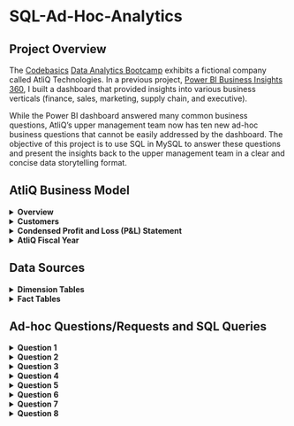 # SQL-Ad-Hoc-Analytics

## Project Overview
The [Codebasics](https://codebasics.io/) [Data Analytics Bootcamp](https://codebasics.io/bootcamps/data-analytics-bootcamp-with-practical-job-assistance) exhibits a fictional company called AtliQ Technologies. In a previous project, [Power BI Business Insights 360](https://github.com/mike-li8/Power-BI-Business-Insights-360/blob/main/README.md), I built a dashboard that provided insights into various business verticals (finance, sales, marketing, supply chain, and executive).

While the Power BI dashboard answered many common business questions, AtliQ’s upper management team now has ten new ad-hoc business questions that cannot be easily addressed by the dashboard. The objective of this project is to use SQL in MySQL to answer these questions and present the insights back to the upper management team in a clear and concise data storytelling format.










## AtliQ Business Model

<details>
  <summary><b>Overview</b></summary>

### Overview
AtliQ manufactures computer hardware **products** (e.g., mouse, keyboard, printer, monitor) and then sells them to various **customers** which are stores such as Amazon and Best Buy. Hence, AtliQ's customers are in the form of <ins>store businesses</ins> (e.g., Amazon, Best Buy) and should not be confused with customers in the form of people (i.e., the people purchasing products from Amazon or Best Buy).
</details>

<details>
  <summary><b>Customers</b></summary>

### Customers
AtliQ's customers are categorized into two different **platforms**:
1. Brick & Motar
   * stores that have physical location(s)
2. E-Commerce
   * stores which only sell products online

AtliQ's customers are categorized into three different **channels**:
1. Retailer
   * Stores not owned by AtliQ (e.g. Amazon, Best Buy)
3. Direct
   * Stores owned by AtliQ. These are AltiQ Exclusive and AtliQ E-Store.
5. Distributor
   * Some markets have laws/regulations which only allow AtliQ to sell products to a distributor type customer within that market. AtliQ sells products to the distributor; the distributor then sells the products to various stores within that market.
</details>





<details>
  <summary><b>Condensed Profit and Loss (P&L) Statement</b></summary>

### Condensed Profit and Loss (P&L) Statement
This example of a simplified P&L statement should give a better understanding of AtliQ's business model. In this example, the P&L calculations and values are derived from one sales transaction of one product being sold to one customer.
| Line Item | Description | P & L Value Formula | P&L Value Calculation | P & L Value |
| :- | :- | :- | :- | -: |
| Gross Price |  The base price of a product | not applicable | `not applicable` | `$50.00` |
| Pre-Invoice Deduction | For every fiscal year, the sales team determines a<br>pre-invoice deduction percentage for each<br><ins>specific customer</ins>. The pre-invoice deduction<br>percentage is based on AtliQ's relationship and<br>experience with the customer. The pre-invoice<br>deduction is applied to the gross price of the<br>product before it is billed to the customer. In this<br>example, the customer receives a pre-invoice<br>deduction of 10% of gross price. | (Gross Price $) *<br> (Pre&nbsp;Invoice&nbsp;Deduction&nbsp;%) | `$50.00` *<br>`0.10` | `$5.00` |
| Net Invoice Sales | The amount of money that is billed to the<br>customer to obtain the product, after<br>pre invoice deductions are subtracted<br>from gross price. | (Gross Price $) -<br>(Pre&nbsp;Invoice Deduction $) | `$50.00` -<br>`$5.00` | `$45.00` |
| Post-Invoice Deudctions | For&nbsp;each&nbsp;calendar&nbsp;month,&nbsp;the&nbsp;sales&nbsp;team<br>determines&nbsp;a&nbsp;post-invoice&nbsp;deduction&nbsp;percentage<br>based&nbsp;on&nbsp;a&nbsp;<ins>specific&nbsp;customer&nbsp;and&nbsp;product</ins>.&nbsp;For<br>example,&nbsp;if&nbsp;AtliQ&nbsp;sells&nbsp;a&nbsp;product&nbsp;to&nbsp;a&nbsp;customer<br>and&nbsp;that&nbsp;customer&nbsp;agrees&nbsp;to&nbsp;display&nbsp;the&nbsp;product&nbsp;at<br>a&nbsp;prime&nbsp;location&nbsp;within&nbsp;the&nbsp;store&nbsp;during&nbsp;a<br>specific&nbsp;calendar&nbsp;month,&nbsp;AtliQ&nbsp;may&nbsp;pay&nbsp;that<br>customer&nbsp;a&nbsp;post-invoice&nbsp;deduction.&nbsp;AtliQ&nbsp;pays&nbsp;a<br>post-invoice&nbsp;deduction&nbsp;amount&nbsp;as&nbsp;a&nbsp;rebate&nbsp;to&nbsp;the<br>customer&nbsp;after&nbsp;net&nbsp;invoice&nbsp;sales.&nbsp;In&nbsp;this&nbsp;example,<br>the&nbsp;customer&nbsp;receives&nbsp;a&nbsp;post-invoice&nbsp;deduction&nbsp;of<br>20%&nbsp;of&nbsp;net&nbsp;invoice&nbsp;sales. | not applicable | `$45.00` *<br>`0.20` | `$9.00` |
| Net Sales | AtliQ's Revenue | (Net Invoice Sales $) -<br>(Post-Invoice Deudctions $) | `$45.00` -<br>`$9.00` | `$36.00` |
| Cost of Goods Sold (COGS $) | Expenses AtliQ incurs such as manufacturing<br>products, shipping products, and storing products<br>in warehouses. | (Manufacturing Cost $) +<br>(Freight Cost $) +<br>(Other COGS $) | `not applicable` | `$16.00` |
| Gross Margin | AtliQ's Profit after deducing COGS from Net Sales. | (Net Sales $) -<br>(COGS $) | `$36.00` -<br>`$16.00` | `$20.00` |
| Operational Expenses | Expenses AtliQ incurs from activities such as<br>advertising and promotions of products<br>performed by the marketing team. | (Ads & Promotions $) +<br>(Other&nbsp;Operational&nbsp;Expense&nbsp;$) | `not applicable` | `$15.00` |
| Net Profit | AtliQ's Profit after deducting operational expenses<br>from gross margin. | (Gross Margin $) -<br>(Operational Expenses $) | `$20.00` -<br>`$15.00` | `$5.00` |
</details>


<details>
  <summary><b>AtliQ Fiscal Year</b></summary>

### AtliQ Fiscal Year
AtliQ's fiscal year begins in September and ends in August the following year. The example below shows AtliQ's fiscal dates (for fiscal year 2021) compared to calendar dates.
| 	Calendar Month and Year	 | 	AtliQ Fiscal Year	 | 	AtliQ Fiscal Month Number | 	AtliQ Fiscal Quarter	 |
| 	-:	 | 	-:	 | 	-:	 | 	-:	 |
| 	September 2020	 | 	2021	 | 	1	 | 	Q1	 |
| 	October 2020	 | 	2021	 | 	2	 | 	Q1	 |
| 	November 2020	 | 	2021	 | 	3	 | 	Q1	 |
| 	December 2020	 | 	2021	 | 	4	 | 	Q2	 |
| 	January 2021	 | 	2021	 | 	5	 | 	Q2	 |
| 	February 2021	 | 	2021	 | 	6	 | 	Q2	 |
| 	March 2021	 | 	2021	 | 	7	 | 	Q3	 |
| 	April 2021	 | 	2021	 | 	8	 | 	Q3	 |
| 	May 2021	 | 	2021	 | 	9	 | 	Q3	 |
| 	June 2021	 | 	2021	 | 	10	 | 	Q4	 |
| 	July 2021	 | 	2021	 | 	11	 | 	Q4	 |
| 	August 2021	 | 	2021	 | 	12	 | 	Q4	 |
</details>































## Data Sources

<details>
  <summary><b>Dimension Tables</b></summary>

### Dimension Tables
The following **dimension tables** are in MySQL schema `gdb023`. Sample records from the dimension tables are provided below.

**dim_customer**
| customer_code | customer         | platform     | channel   | market       | sub_zone | region |
|-------------:|:---------------|:--------------|:------------|:------------|:---------|:-------|
| 90004067     | Amazon          | E-Commerce  | Retailer | Japan      | ROA     | APAC   |
| 90004068     | Amazon          | E-Commerce  | Retailer | Japan      | ROA     | APAC   |
| 90007197     | Amazon          | E-Commerce  | Retailer | South Korea | ROA     | APAC   |
| 90022081     | Amazon          | E-Commerce  | Retailer | USA        | NA      | NA     |
| 90022082     | Amazon          | E-Commerce  | Retailer | USA        | NA      | NA     |
| 90023023     | Amazon          | E-Commerce  | Retailer | Canada     | NA      | NA     |
| 90023030     | Amazon          | E-Commerce  | Retailer | Canada     | NA      | NA     |
| 70004070     | Atliq e Store   | E-Commerce  | Direct   | Japan      | ROA     | APAC   |
| 70007199     | Atliq e Store   | E-Commerce  | Direct   | South Korea | ROA     | APAC   |
| 70022085     | Atliq e Store   | E-Commerce  | Direct   | USA        | NA      | NA     |
| 70023032     | Atliq e Store   | E-Commerce  | Direct   | Canada     | NA      | NA     |
| 70004069     | Atliq Exclusive | Brick & Mortar | Direct | Japan      | ROA     | APAC   |
| 70007198     | Atliq Exclusive | Brick & Mortar | Direct | South Korea | ROA     | APAC   |
| 70022084     | Atliq Exclusive | Brick & Mortar | Direct | USA        | NA      | NA     |
| 70023031     | Atliq Exclusive | Brick & Mortar | Direct | Canada     | NA      | NA     |
| 90022078     | Costco          | Brick & Mortar | Retailer | USA      | NA      | NA     |
| 90023027     | Costco          | Brick & Mortar | Retailer | Canada   | NA      | NA     |
| 90022080     | Staples         | Brick & Mortar | Retailer | USA      | NA      | NA     |
| 90023029     | Staples         | Brick & Mortar | Retailer | Canada   | NA      | NA     |
| 80001019	   | Neptune	       | Brick & Mortar | Distributor	| China |	ROA |	APAC |
| 80006154	   | Synthetic	     | Brick & Mortar	| Distributor	| Philiphines |	ROA |	APAC |
 
Notes:
* `customer_code` is a primary key field. 


**dim_product**
| 	product_code	 | 	division	 | 	segment	 | 	category	 | 	product	 | 	variant	 |
| 	-:	 | 	:-	 | 	:-	 | 	:-	 | 	:-	 | 	:-	 |
| A7119160102    | N & S    | Networking | Wi fi extender         | AQ Wi Power Dx1  | Plus        |
| A7119160103    | N & S    | Networking | Wi fi extender         | AQ Wi Power Dx1  | Premium     |
| A7118160101    | N & S    | Networking | Wi fi extender         | AQ Wi Power Dx1  | Standard    |
| A6419160302    | N & S    | Storage    | External Solid State Drives | AQ Clx1      | Plus        |
| A6419160303    | N & S    | Storage    | External Solid State Drives | AQ Clx1      | Premium     |
| A6419160301    | N & S    | Storage    | External Solid State Drives | AQ Clx1      | Standard    |
| A3119150303    | P & A    | Accessories| Keyboard               | AQ Gamers        | Plus 1      |
| A3120150304    | P & A    | Accessories| Keyboard               | AQ Gamers        | Plus 2      |
| A3120150305    | P & A    | Accessories| Keyboard               | AQ Gamers        | Premium 1   |
| A3120150306    | P & A    | Accessories| Keyboard               | AQ Gamers        | Premium 2   |
| A3119150301    | P & A    | Accessories| Keyboard               | AQ Gamers        | Standard 1  |
| A3119150302    | P & A    | Accessories| Keyboard               | AQ Gamers        | Standard 2  |
| A0721150402    | P & A    | Peripherals| Graphic Card           | AQ GT 21         | Plus 1      |
| A0721150403    | P & A    | Peripherals| Graphic Card           | AQ GT 21         | Plus 2      |
| A0721150404    | P & A    | Peripherals| Graphic Card           | AQ GT 21         | Premium     |
| A0721150401    | P & A    | Peripherals| Graphic Card           | AQ GT 21         | Standard    |
| A4118110105    | PC       | Notebook   | Personal Laptop        | AQ Aspiron       | Plus Blue   |
| A4118110104    | PC       | Notebook   | Personal Laptop        | AQ Aspiron       | Plus Grey   |
| A4118110106    | PC       | Notebook   | Personal Laptop        | AQ Aspiron       | Plus Red    |
| A4118110107    | PC       | Notebook   | Personal Laptop        | AQ Aspiron       | Premium Black|
| A4118110102    | PC       | Notebook   | Personal Laptop        | AQ Aspiron       | Standard Blue|
| A4118110101    | PC       | Notebook   | Personal Laptop        | AQ Aspiron       | Standard Grey|
| A4118110103    | PC       | Notebook   | Personal Laptop        | AQ Aspiron       | Standard Red|



Notes:
* `product_code` is a primary key field.
</details>



<details>
  <summary><b>Fact Tables</b></summary>

### Fact Tables
The following **fact tables** are in MySQL schema `gdb023`. Sample records from the fact tables are provided below.


**fact_sales_monthly**
| date       | product_code | customer_code | sold_quantity | fiscal_year |
|------------|--------------|---------------|---------------|-------------|
| 2019-09-01 | A0118150101  | 70002017      | 137           | 2020        |
| 2019-09-01 | A0118150101  | 70002018      | 47            | 2020        |
| 2019-09-01 | A0118150102  | 70002017      | 122           | 2020        |
| 2019-09-01 | A0118150102  | 70002018      | 24            | 2020        |
| 2019-10-01 | A0118150101  | 70002017      | 40            | 2020        |
| 2019-10-01 | A0118150101  | 70002018      | 32            | 2020        |
| 2019-10-01 | A0118150102  | 70002017      | 189           | 2020        |
| 2019-10-01 | A0118150102  | 70002018      | 139           | 2020        |
| 2020-09-01 | A0118150101  | 70002017      | 248           | 2021        |
| 2020-09-01 | A0118150101  | 70002018      | 240           | 2021        |
| 2020-09-01 | A0118150102  | 70002017      | 42            | 2021        |
| 2020-09-01 | A0118150102  | 70002018      | 91            | 2021        |
| 2020-10-01 | A0118150101  | 70002017      | 297           | 2021        |
| 2020-10-01 | A0118150101  | 70002018      | 119           | 2021        |
| 2020-10-01 | A0118150102  | 70002017      | 275           | 2021        |
| 2020-10-01 | A0118150102  | 70002018      | 284           | 2021        |

Notes:
* This table contains data on the sold quantity of products for specific customers, on a monthly level
* The columns `date`, `product_code`, and `customer_code` make up a **composite primary key**
* Sales data is available for fiscal years 2020 and 2021



**fact_gross_price**
| product_code | fiscal_year | gross_price |
|--------------|-------------|-------------|
| A0118150101  | 2020        | 16.2323     |
| A0118150101  | 2021        | 19.0573     |
| A0118150102  | 2020        | 19.8577     |
| A0118150102  | 2021        | 21.4565     |
| A0118150103  | 2020        | 22.1317     |
| A0118150103  | 2021        | 21.7795     |

Notes:
* Gross price is the base price of a product
* This table contains data on the gross price of each specific product on a fiscal year level
* The columns `product_code` and `fiscal_year` make up a **composite primary key**
* Gross price data is available for fiscal years 2020 and 2021


**fact_manufacturing_cost**
| product_code | cost_year | manufacturing_cost |
|--------------|-----------|--------------------|
| A0118150101  | 2020      | 5.0207             |
| A0118150101  | 2021      | 5.5172             |
| A0118150102  | 2020      | 5.7180             |
| A0118150102  | 2021      | 6.2835             |
| A0118150103  | 2020      | 6.3264             |
| A0118150103  | 2021      | 6.5900             |

Notes:
* Manufacturing cost is one component of COGS
* This table contains data on the manufacturing cost ($) for one unit quantity of each specific product on a fiscal year level
* The columns `product_code` and `cost_year` make up a **composite primary key**
* Manufacturing cost ($) data is available for fiscal years 2020 and 2021




**fact_pre_invoice_deductions**
| 	customer_code	 | 	fiscal_year	 | 	pre_invoice_discount_pct	 |
| 	-:	 | 	-:	 | 	-:	 |
| 70002017      | 2020        | 0.0735                   |
| 70002017      | 2021        | 0.0703                   |
| 70002018      | 2020        | 0.2255                   |
| 70002018      | 2021        | 0.2061                   |
| 70003181      | 2020        | 0.0531                   |
| 70003181      | 2021        | 0.0974                   |

Notes:
* This table contains data on pre-invoice deductions (as a percentage of gross sales) for each specific customer, on a fiscal year level
* The columns `customer_code`, and `fiscal_year` make up a **composite primary key**
* Pre-invoice deductions data is available for fiscal years 2020 and 2021

</details>




























## Ad-hoc Questions/Requests and SQL Queries

<details>
  <summary><b>Question 1</b></summary>

### Question 1
#### Question:
List all the markets where the customer 'Atliq Exclusive' operates in the APAC region.

#### SQL Code:
```sql
SELECT
    DISTINCT c.market AS market_name
FROM
    gdb023.dim_customer c
WHERE
    c.customer = 'Atliq Exclusive' AND
    c.region = 'APAC'
ORDER BY
    market_name ASC
;
```

#### SQL Output:
| market_name  |
|--------------|
| Australia    |
| Bangladesh   |
| India        |
| Indonesia    |
| Japan        |
| Newzealand   |
| Philippines  |
| South Korea  |

</details>





<details>
  <summary><b>Question 2</b></summary>

### Question 2

#### Question:
What is the percentage increase in the number of unique products sold in 2021 compared to 2020?
The final output should contain these fields:
* unique_products_2020
* unique_products_2021
* percentage_chg

#### SQL Code:
```sql
WITH
    unique_2020 AS
    (
        SELECT
            COUNT(DISTINCT s.product_code) AS unique_products_2020
        FROM
            gdb023.fact_sales_monthly s
        WHERE
            s.fiscal_year = 2020
    ),
    unique_2021 AS
    (
        SELECT
            COUNT(DISTINCT s.product_code) AS unique_products_2021
        FROM
            gdb023.fact_sales_monthly s
        WHERE
            s.fiscal_year = 2021
    )
SELECT
    u20.unique_products_2020,
    u21.unique_products_2021,
    ROUND(
        (u21.unique_products_2021 - u20.unique_products_2020)
        / u20.unique_products_2020
        * 100,
        2
    ) AS percentage_chg
FROM
    unique_2020 u20,
    unique_2021 u21
;
```

#### SQL Output:
| unique_products_2020 | unique_products_2021 | percentage_chg |
|----------------------|----------------------|----------------|
| 245                  | 334                  | 36.33          |

</details>




<details>
  <summary><b>Question 3</b></summary>

### Question 3
Provide the count of unique products for each product segment. The final output should contain these fields:
* segment
* product_count

The final output should be sorted in descending order of product count.

#### SQL Code:
```sql
SELECT
    p.segment,
    COUNT(p.product_code) AS product_count
FROM
    gdb023.dim_product p
GROUP BY
    p.segment
ORDER BY
    product_count DESC
;
```

#### SQL Output:
| segment     | product_count |
|-------------|---------------|
| Notebook    | 129           |
| Accessories | 116           |
| Peripherals | 84            |
| Desktop     | 32            |
| Storage     | 27            |
| Networking  | 9             |

</details>





<details>
  <summary><b>Question 4</b></summary>

### Question 4
Which product segment had the greatest increase in the count of unique products sold in 2021 compared to 2020? The final output should contain these fields:
* segment
* unique_products_2020
* unique_products_2021
* difference

#### SQL Code:
```sql
WITH
    unique_products_sold_by_segment_fiscal_year AS
    (
        SELECT
            s.fiscal_year,
            p.segment,
            COUNT(DISTINCT s.product_code) AS count_unique_products
        FROM
            gdb023.fact_sales_monthly s
        INNER JOIN
            gdb023.dim_product p
            ON s.product_code = p.product_code
        GROUP BY
            s.fiscal_year,
            p.segment
    )
SELECT
    fy20.segment,
    fy20.count_unique_products AS unique_products_2020,
    fy21.count_unique_products AS unique_products_2021,
    fy21.count_unique_products - fy20.count_unique_products AS difference
FROM
    unique_products_sold_by_segment_fiscal_year fy20
INNER JOIN
    unique_products_sold_by_segment_fiscal_year fy21
    ON fy20.segment = fy21.segment
WHERE
    fy20.fiscal_year = 2020 AND
    fy21.fiscal_year = 2021
ORDER BY
    difference DESC
;
```


#### SQL Output:
| Segment     | Unique Products 2020 | Unique Products 2021 | Difference |
|-------------|----------------------|----------------------|------------|
| Accessories | 69                   | 103                  | 34         |
| Notebook    | 92                   | 108                  | 16         |
| Peripherals | 59                   | 75                   | 16         |
| Desktop     | 7                    | 22                   | 15         |
| Storage     | 12                   | 17                   | 5          |
| Networking  | 6                    | 9                    | 3          |

</details>











<details>
  <summary><b>Question 5</b></summary>

### Question 5
Retrieve the product(s) with the highest and lowest manufacturing cost among all products from fiscal years 2020 to 2021. The final output should contain these fields:
* product_code
* product
* manufacturing_cost

### SQL Code:
```sql
SELECT
    mc.product_code,
    p.product,
    mc.manufacturing_cost
FROM
    gdb023.fact_manufacturing_cost mc
INNER JOIN
    gdb023.dim_product p
    ON mc.product_code = p.product_code
WHERE
    mc.manufacturing_cost = (SELECT MAX(manufacturing_cost) FROM gdb023.fact_manufacturing_cost) OR
    mc.manufacturing_cost = (SELECT MIN(manufacturing_cost) FROM gdb023.fact_manufacturing_cost)
ORDER BY
    mc.manufacturing_cost ASC
;
```

### SQL Output:
| product_code   | product                        | manufacturing_cost |
|----------------|--------------------------------|--------------------|
| A2118150101    | AQ Master wired x1 Ms         | 0.8920             |
| A6120110206    | AQ HOME Allin1 Gen 2          | 240.5364           |


</details>


<details>
  <summary><b>Question 6</b></summary>

### Question 6
Generate a report of the top 5 customers in the Indian market with the highest average pre-invoice discount percentage for the 2021 fiscal year. The final output should include the following fields:
* customer
* average_pre_invoice_discount_pct


### SQL Code:
```sql
WITH
    average_pre_invoice_discount_pct_ranked AS
    (
        SELECT
            c.customer,
            AVG(pid.pre_invoice_discount_pct) AS average_pre_invoice_discount_pct,
            DENSE_RANK() OVER(ORDER BY AVG(pid.pre_invoice_discount_pct) DESC) AS rnk
        FROM
            gdb023.fact_pre_invoice_deductions pid
        INNER JOIN
            gdb023.dim_customer c
            ON pid.customer_code = c.customer_code
        WHERE
            pid.fiscal_year = 2021 AND
            c.market = "India"
        GROUP BY
            c.customer
    )
SELECT
    apr.customer,
    apr.average_pre_invoice_discount_pct
FROM
    average_pre_invoice_discount_pct_ranked apr
WHERE
    rnk <= 5
ORDER BY
    rnk ASC
;
```

### SQL Output:
| customer     | average_pre_invoice_discount_pct |
|--------------|----------------------------------|
| Flipkart     | 0.3083                           |
| Viveks       | 0.3038                           |
| Ezone        | 0.3028                           |
| Croma        | 0.3025                           |
| Vijay Sales  | 0.2753                           |

</details>






<details>
  <summary><b>Question 7</b></summary>

### Question 7
Generate a report of monthly gross sales amount for the customer 'Atliq Exclusive' from fiscal years 2020 to 2021. The final output should include the following fields:
* month
* fiscal_year
* gross_sales_amount


### SQL Code
```sql
SELECT
    s.date AS month,
    s.fiscal_year,
    ROUND(SUM(s.sold_quantity * p.gross_price), 2) AS gross_sales_amount
FROM
    fact_sales_monthly s
INNER JOIN
    dim_customer c
    ON s.customer_code = c.customer_code
INNER JOIN
    fact_gross_price p
    ON s.product_code = p.product_code
    AND s.fiscal_year = p.fiscal_year
WHERE
    c.customer = "Atliq Exclusive"
GROUP BY
    s.date,
    s.fiscal_year
ORDER BY
    month ASC
;
```



### SQL Output
| month       | fiscal_year | gross_sales_amount |
|-------------|-------------|--------------------|
| 2019-09-01  | 2020        | 4496259.67         |
| 2019-10-01  | 2020        | 5135902.35         |
| 2019-11-01  | 2020        | 7522892.56         |
| 2019-12-01  | 2020        | 4830404.73         |
| 2020-01-01  | 2020        | 4740600.16         |
| 2020-02-01  | 2020        | 3996227.77         |
| 2020-03-01  | 2020        | 378770.97          |
| 2020-04-01  | 2020        | 395035.35          |
| 2020-05-01  | 2020        | 783813.42          |
| 2020-06-01  | 2020        | 1695216.60         |
| 2020-07-01  | 2020        | 2551159.16         |
| 2020-08-01  | 2020        | 2786648.26         |
| 2020-09-01  | 2021        | 12353509.79        |
| 2020-10-01  | 2021        | 13218636.20        |
| 2020-11-01  | 2021        | 20464999.10        |
| 2020-12-01  | 2021        | 12944659.65        |
| 2021-01-01  | 2021        | 12399392.98        |
| 2021-02-01  | 2021        | 10129735.57        |
| 2021-03-01  | 2021        | 12144061.25        |
| 2021-04-01  | 2021        | 7311999.95         |
| 2021-05-01  | 2021        | 12150225.01        |
| 2021-06-01  | 2021        | 9824521.01         |
| 2021-07-01  | 2021        | 12092346.32        |
| 2021-08-01  | 2021        | 7178707.59         |

</details>








<details>
  <summary><b>Question 8</b></summary>

### Question 8
Which fiscal quarter of fiscal year 2020 had the highest total quantity of products sold? Generate a report showing total quantity of products sold per fiscal quarter for fiscal year 2020. The final output should include the following fields:
* `fiscal_quarter`
* `total_sold_quantity`

Sort the results in descending order of `total_sold_quantity`

```sql
WITH
    sales_monthly_2020_with_quarters AS
    (
        SELECT
            CASE
                WHEN MONTH(s.date) IN(9,10,11) THEN 'Q1'
                WHEN MONTH(s.date) IN(12,1,2) THEN 'Q2'
                WHEN MONTH(s.date) IN(3,4,5) THEN 'Q3'
                WHEN MONTH(s.date) IN(6,7,8) THEN 'Q4'
            END AS fiscal_quarter,
            s.sold_quantity
        FROM
            fact_sales_monthly s
        WHERE
            s.fiscal_year = 2020
    )
SELECT
    sq.fiscal_quarter,
    SUM(sq.sold_quantity) AS total_sold_quantity
FROM
    sales_monthly_2020_with_quarters sq
GROUP BY
    sq.fiscal_quarter
ORDER BY
    total_sold_quantity DESC
;
```
